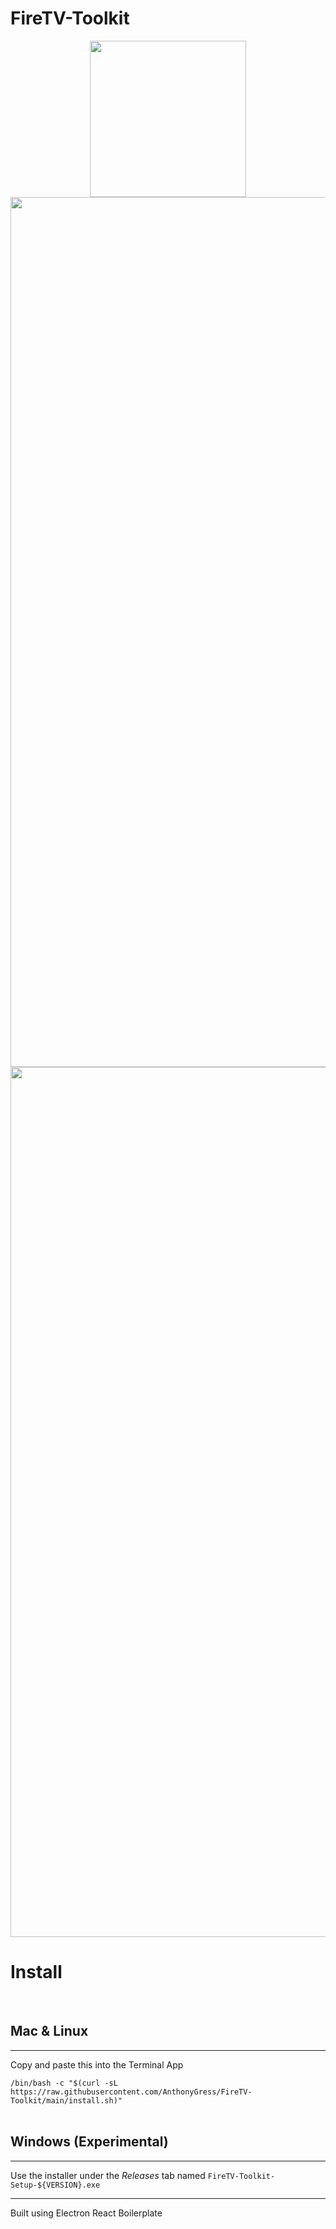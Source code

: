 # FireTV-Toolkit

<p align="center"><img width="250px" src="https://user-images.githubusercontent.com/70029654/173292714-20678a0b-feef-427e-87ba-81caacaad9ca.png">
<img width="1392" src="https://user-images.githubusercontent.com/70029654/184623019-c22dee1b-8d22-44bc-93ab-1c174f38aeaf.png">
<img width="1392" src="https://user-images.githubusercontent.com/70029654/184623012-971bfcbc-eaa1-4ef8-ae37-3c7cb538efbb.png">
</p>


# Install

<br>

## Mac & Linux

<hr>

Copy and paste this into the Terminal App

`/bin/bash -c "$(curl -sL https://raw.githubusercontent.com/AnthonyGress/FireTV-Toolkit/main/install.sh)"`
<br><br>

## Windows (Experimental)

<hr>

Use the installer under the _Releases_ tab named `FireTV-Toolkit-Setup-${VERSION}.exe`

<hr>
Built using Electron React Boilerplate
